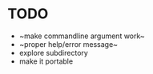 # TODO
  - ~make commandline argument work~
  - ~proper help/error message~
  - explore subdirectory
  - make it portable
